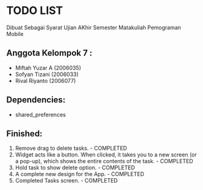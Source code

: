 # TODO LIST
Dibuat Sebagai Syarat Ujian AKhir Semester Matakuliah Pemograman Mobile

## Anggota Kelompok 7 :
- Miftah Yuzar A (2006035)
- Sofyan Tizani (2006033)
- Rival Riyanto (2006077)

## Dependencies:
- shared_preferences

## Finished:
1. Remove drag to delete tasks. - COMPLETED
2. Widget acts like a button. When clicked, it takes you to a new screen (or a pop-up), which shows the entire contents of the task. - COMPLETED
3. Hold task to show delete option. - COMPLETED
4. A complete new design for the App. - COMPLETED
5. Completed Tasks screen. - COMPLETED
